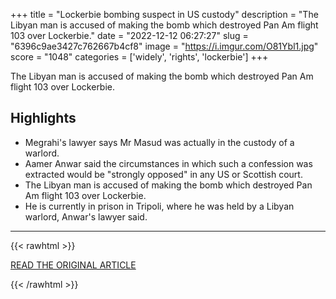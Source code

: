 +++
title = "Lockerbie bombing suspect in US custody"
description = "The Libyan man is accused of making the bomb which destroyed Pan Am flight 103 over Lockerbie."
date = "2022-12-12 06:27:27"
slug = "6396c9ae3427c762667b4cf8"
image = "https://i.imgur.com/O81Ybl1.jpg"
score = "1048"
categories = ['widely', 'rights', 'lockerbie']
+++

The Libyan man is accused of making the bomb which destroyed Pan Am flight 103 over Lockerbie.

## Highlights

- Megrahi's lawyer says Mr Masud was actually in the custody of a warlord.
- Aamer Anwar said the circumstances in which such a confession was extracted would be "strongly opposed" in any US or Scottish court.
- The Libyan man is accused of making the bomb which destroyed Pan Am flight 103 over Lockerbie.
- He is currently in prison in Tripoli, where he was held by a Libyan warlord, Anwar's lawyer said.

---

{{< rawhtml >}}
  <p class="article-category">
    <a target="_blank" href="https://www.bbc.com/news/uk-scotland-63933837">READ THE ORIGINAL ARTICLE</a>
  </p>
{{< /rawhtml >}}
